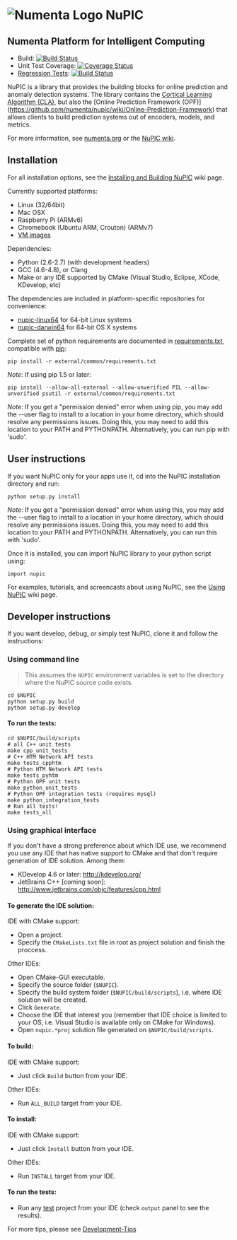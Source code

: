 # ![Numenta Logo](http://numenta.org/images/numenta-icon128.png) NuPIC

## Numenta Platform for Intelligent Computing 

* Build: [![Build Status](https://travis-ci.org/numenta/nupic.png?branch=master)](https://travis-ci.org/numenta/nupic)
* Unit Test Coverage: [![Coverage Status](https://coveralls.io/repos/numenta/nupic/badge.png?branch=master)](https://coveralls.io/r/numenta/nupic?branch=master)
* [Regression Tests](https://github.com/numenta/nupic.regression): [![Build Status](https://travis-ci.org/numenta/nupic.regression.svg?branch=master)](https://travis-ci.org/numenta/nupic.regression)
 
NuPIC is a library that provides the building blocks for online prediction and anomaly detection systems.  The library contains the [Cortical Learning Algorithm (CLA)](https://github.com/numenta/nupic/wiki/Cortical-Learning-Algorithm), but also the [Online Prediction Framework (OPF)] (https://github.com/numenta/nupic/wiki/Online-Prediction-Framework) that allows clients to build prediction systems out of encoders, models, and metrics.

For more information, see [numenta.org](http://numenta.org) or the [NuPIC wiki](https://github.com/numenta/nupic/wiki).

## Installation

For all installation options, see the [Installing and Building NuPIC](https://github.com/numenta/nupic/wiki/Installing-and-Building-NuPIC) wiki page.

Currently supported platforms:
 * Linux (32/64bit)
 * Mac OSX
 * Raspberry Pi (ARMv6)
 * Chromebook (Ubuntu ARM, Crouton) (ARMv7)
 * [VM images](https://github.com/numenta/nupic/wiki/Running-Nupic-in-a-Virtual-Machine)

Dependencies:
 * Python (2.6-2.7) (with development headers)
 * GCC (4.6-4.8), or Clang
 * Make or any IDE supported by CMake (Visual Studio, Eclipse, XCode, KDevelop, etc)

The dependencies are included in platform-specific repositories for convenience:

* [nupic-linux64](https://github.com/numenta/nupic-linux64) for 64-bit Linux systems
* [nupic-darwin64](https://github.com/numenta/nupic-darwin64) for 64-bit OS X systems

Complete set of python requirements are documented in [requirements.txt](/external/common/requirements.txt),
compatible with [pip](http://www.pip-installer.org/en/latest/cookbook.html#requirements-files):

    pip install -r external/common/requirements.txt

_Note_: If using pip 1.5 or later:

    pip install --allow-all-external --allow-unverified PIL --allow-unverified psutil -r external/common/requirements.txt

_Note_: If you get a "permission denied" error when using pip, you may add the --user flag to install to a location in your home directory, which should resolve any permissions issues. Doing this, you may need to add this location to your PATH and PYTHONPATH. Alternatively, you can run pip with 'sudo'.

## User instructions

If you want NuPIC only for your apps use it, cd into the NuPIC installation directory and run:

    python setup.py install

_Note_: If you get a "permission denied" error when using this, you may add the --user flag to install to a location in your home directory, which should resolve any permissions issues. Doing this, you may need to add this location to your PATH and PYTHONPATH. Alternatively, you can run this with 'sudo'.

Once it is installed, you can import NuPIC library to your python script using:

    import nupic

For examples, tutorials, and screencasts about using NuPIC, see the [Using NuPIC](https://github.com/numenta/nupic/wiki/Using-NuPIC) wiki page.

## Developer instructions

If you want develop, debug, or simply test NuPIC, clone it and follow the instructions:

### Using command line

> This assumes the `NUPIC` environment variables is set to the directory where the NuPIC source code exists.

    cd $NUPIC
    python setup.py build
    python setup.py develop

#### To run the tests:

    cd $NUPIC/build/scripts
    # all C++ unit tests
    make cpp_unit_tests
    # C++ HTM Network API tests
    make tests_cpphtm
    # Python HTM Network API tests
    make tests_pyhtm
    # Python OPF unit tests
    make python_unit_tests
    # Python OPF integration tests (requires mysql)
    make python_integration_tests
    # Run all tests!
    make tests_all

### Using graphical interface

If you don't have a strong preference about which IDE use, we recommend you use any IDE that has native support to CMake and that don't require generation of IDE solution. Among them:
- KDevelop 4.6 or later: http://kdevelop.org/
- JetBrains C++ [coming soon]: http://www.jetbrains.com/objc/features/cpp.html

#### To generate the IDE solution:

IDE with CMake support:
 * Open a project.
 * Specify the `CMakeLists.txt` file in root as project solution and finish the proccess.

Other IDEs:
 * Open CMake-GUI executable.
 * Specify the source folder (`$NUPIC`).
 * Specify the build system folder (`$NUPIC/build/scripts`), i.e. where IDE solution will be created.
 * Click `Generate`.
 * Choose the IDE that interest you (remember that IDE choice is limited to your OS, i.e. Visual Studio is available only on CMake for Windows).
 * Open `nupic.*proj` solution file generated on `$NUPIC/build/scripts`.

#### To build:

IDE with CMake support:
 * Just click `Build` button from your IDE.

Other IDEs:
 * Run `ALL_BUILD` target from your IDE.

#### To install:

IDE with CMake support:
 * Just click `Install` button from your IDE.

Other IDEs:
 * Run `INSTALL` target from your IDE.

#### To run the tests:

 * Run any [test](#run-the-tests) project from your IDE (check `output` panel to see the results).

For more tips, please see [Development-Tips](https://github.com/numenta/nupic/wiki/Development-Tips)
